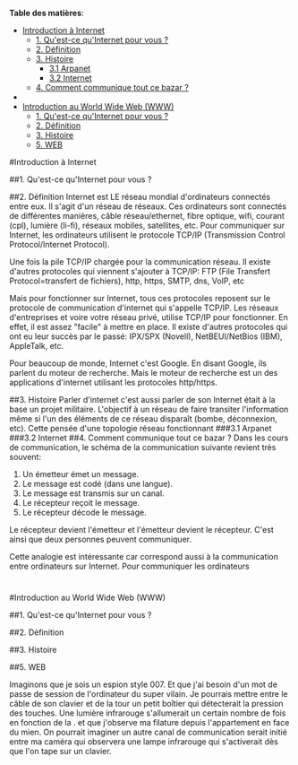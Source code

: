 
**Table des matières**:
<!-- @import "[TOC]" {cmd="toc" depthFrom=1 depthTo=6 orderedList=false} -->

<!-- code_chunk_output -->

- [Introduction à Internet](#introduction-à-internet)
  - [1. Qu'est-ce qu'Internet pour vous ?](#1-quest-ce-quinternet-pour-vous)
  - [2. Définition](#2-définition)
  - [3. Histoire](#3-histoire)
    - [3.1 Arpanet](#31-arpanet)
    - [3.2 Internet](#32-internet)
  - [4. Comment communique tout ce bazar ?](#4-comment-communique-tout-ce-bazar)
- [](#)
- [Introduction au World Wide Web (WWW)](#introduction-au-world-wide-web-www)
  - [1. Qu'est-ce qu'Internet pour vous ?](#1-quest-ce-quinternet-pour-vous-1)
  - [2. Définition](#2-définition-1)
  - [3. Histoire](#3-histoire-1)
  - [5. WEB](#5-web)

<!-- /code_chunk_output -->

#Introduction à Internet

##1. Qu'est-ce qu'Internet pour vous ?

##2. Définition
Internet est LE réseau mondial d'ordinateurs connectés entre eux. Il s'agit d'un réseau de réseaux. Ces ordinateurs sont connectés de différentes manières, câble réseau/ethernet, fibre optique, wifi, courant (cpl), lumière (li-fi), réseaux mobiles, satellites, etc. Pour communiquer sur Internet, les ordinateurs utilisent le protocole TCP/IP (Transmission Control Protocol/Internet Protocol). 

Une fois la pile TCP/IP chargée pour la communication réseau. Il existe d'autres protocoles qui viennent s'ajouter à TCP/IP: FTP (File Transfert Protocol=transfert de fichiers), http, https, SMTP, dns, VoIP, etc

Mais pour fonctionner sur Internet, tous ces protocoles reposent sur le protocole de communication d'internet qui s'appelle TCP/IP. Les réseaux d'entreprises et voire votre réseau privé, utilise TCP/IP pour fonctionner. En effet, il est assez "facile" à mettre en place. Il existe d'autres protocoles qui ont eu leur succès par le passé: IPX/SPX (Novell), NetBEUI/NetBios (IBM), AppleTalk, etc.

Pour beaucoup de monde, Internet c'est Google. En disant Google, ils parlent du moteur de recherche. Mais le moteur de recherche est un des applications d'internet utilisant les protocoles http/https.

##3. Histoire
Parler d'internet c'est aussi parler de son Internet était à la base un projet militaire. L'objectif à un réseau de faire transiter l'information même si l'un des éléments de ce réseau disparaît (bombe, déconnexion, etc). Cette pensée d'une topologie réseau fonctionnant 
###3.1 Arpanet
###3.2 Internet
##4. Comment communique tout ce bazar ?
Dans les cours de communication, le schéma de la communication suivante revient très souvent:
1. Un émetteur émet un message.
2. Le message est codé (dans une langue).
2. Le message est transmis sur un canal.
3. Le récepteur reçoit le message.
4. Le récepteur décode le message.

Le récepteur devient l'émetteur et l'émetteur devient le récepteur. C'est ainsi que deux personnes peuvent communiquer.

Cette analogie est intéressante car correspond aussi à la communication entre ordinateurs sur Internet. Pour communiquer les ordinateurs

#







#Introduction au World Wide Web (WWW)

##1. Qu'est-ce qu'Internet pour vous ?

##2. Définition

##3. Histoire

##5. WEB










 Imaginons que je sois un espion style 007. Et que j'ai besoin d'un mot de passe de session de l'ordinateur du super vilain. Je pourrais mettre entre le câble de son clavier et de la tour un petit boîtier qui détecterait la pression des touches. Une lumière infrarouge s'allumerait un certain nombre de fois en fonction de la . et que j'observe ma filature depuis l'appartement en face du mien. On pourrait imaginer un autre canal de communication serait initié entre ma caméra qui observera une lampe infrarouge qui s'activerait dès que l'on tape sur un clavier.